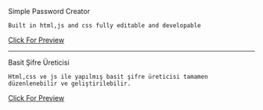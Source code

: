 

Simple Password Creator

    Built in html,js and css fully editable and developable
   [Click For Preview](https://darkmirrorq.github.io/pass-creator.io/) 
______________________________________________________________

  Basit Şifre Üreticisi

    Html,css ve js ile yapılmış basit şifre üreticisi tamamen düzenlenebilir ve geliştirilebilir.
   [Click For Preview](https://darkmirrorq.github.io/pass-creator.io/)
